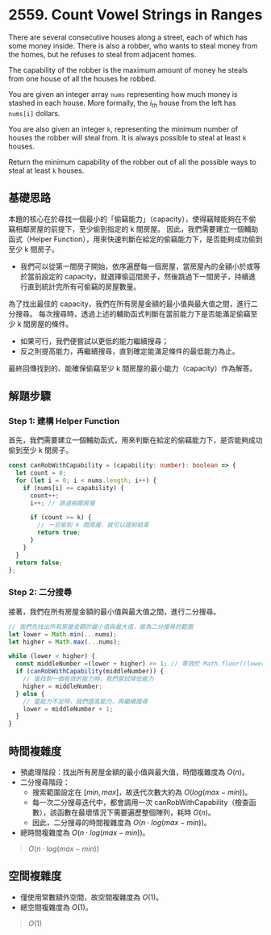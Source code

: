 # 2559. Count Vowel Strings in Ranges

There are several consecutive houses along a street, each of which has some money inside. 
There is also a robber, who wants to steal money from the homes, but he refuses to steal from adjacent homes.

The capability of the robber is the maximum amount of money he steals from one house of all the houses he robbed.

You are given an integer array `nums` representing how much money is stashed in each house. 
More formally, the $i_{th}$ house from the left has `nums[i]` dollars.

You are also given an integer `k`, representing the minimum number of houses the robber will steal from. 
It is always possible to steal at least `k` houses.

Return the minimum capability of the robber out of all the possible ways to steal at least `k` houses.

## 基礎思路

本題的核心在於尋找一個最小的「偷竊能力」（capacity），使得竊賊能夠在不偷竊相鄰房屋的前提下，至少偷到指定的 k 間房屋。
因此，我們需要建立一個輔助函式（Helper Function），用來快速判斷在給定的偷竊能力下，是否能夠成功偷到至少 k 間房子。

- 我們可以從第一間房子開始，依序遍歷每一個房屋，當房屋內的金額小於或等於當前設定的 capacity，就選擇偷這間房子，然後跳過下一間房子，持續進行直到統計完所有可偷竊的房屋數量。

為了找出最佳的 capacity，我們在所有房屋金額的最小值與最大值之間，進行二分搜尋。
每次搜尋時，透過上述的輔助函式判斷在當前能力下是否能滿足偷竊至少 k 間房屋的條件。

- 如果可行，我們便嘗試以更低的能力繼續搜尋；
- 反之則提高能力，再繼續搜尋，直到確定能滿足條件的最低能力為止。

最終回傳找到的、能確保偷竊至少 k 間房屋的最小能力（capacity）作為解答。

## 解題步驟

### Step 1: 建構 Helper Function

首先，我們需要建立一個輔助函式，用來判斷在給定的偷竊能力下，是否能夠成功偷到至少 k 間房子。

```typescript
const canRobWithCapability = (capability: number): boolean => {
  let count = 0;
  for (let i = 0; i < nums.length; i++) {
    if (nums[i] <= capability) {
      count++;
      i++; // 跳過相鄰房屋

      if (count >= k) {
        // 一旦偷到 k 間房屋，就可以提前結束
        return true;
      }
    }
  }
  return false;
};
```

### Step 2: 二分搜尋

接著，我們在所有房屋金額的最小值與最大值之間，進行二分搜尋。

```typescript
// 我們先找出所有房屋金額的最小值與最大值，做為二分搜尋的範圍
let lower = Math.min(...nums);
let higher = Math.max(...nums);

while (lower < higher) {
  const middleNumber =(lower + higher) >> 1; // 等效於 Math.floor((lower + higher) / 2)
  if (canRobWithCapability(middleNumber)) {
    // 當找到一個有效的能力時，我們嘗試降低能力
    higher = middleNumber;
  } else {
    // 當能力不足時，我們提高能力，再繼續搜尋
    lower = middleNumber + 1;
  }
}
```


## 時間複雜度

- 預處理階段：找出所有房屋金額的最小值與最大值，時間複雜度為 $O(n)$。
- 二分搜尋階段：
  - 搜索範圍設定在 $[min, max]$，故迭代次數大約為 $O(log(max - min))$。
  - 每一次二分搜尋迭代中，都會調用一次 canRobWithCapability（檢查函數），該函數在最壞情況下需要遍歷整個陣列，耗時 $O(n)$。
  - 因此，二分搜尋的時間複雜度為 $O(n \cdot log(max - min))$。
- 總時間複雜度為 $O(n \cdot log(max - min))$。

> $O(n \cdot log(max - min))$

## 空間複雜度

- 僅使用常數額外空間，故空間複雜度為 $O(1)$。
- 總空間複雜度為 $O(1)$。

> $O(1)$
